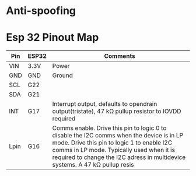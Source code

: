 # Anti-spoofing

# Esp 32 Pinout Map

| Pin                                                 | ESP32 | Comments                                       |
| --------------------------------------------------- | ----- | ---------------------------------------------- |
| VIN                                                 | 3.3V  | Power                                          |
| GND                                                 | GND   | Ground                                         |
| SCL                                                 | G22   |                                   |
| SDA                                                 | G21   |                               |
| INT                                                 | G17   | Interrupt output, defaults to opendrain output(tristate), 47 kΩ pullup resistor to IOVDD required |
| Lpin                                                | G16   | Comms enable. Drive this pin to logic 0 to  disable the I2C comms when the device is in LP mode. Drive this pin to logic 1 to enable I2C comms in LP mode. Typically used when it is  required to change the I2C adress in multidevice systems. A 47 kΩ pullup resis      |    

 
